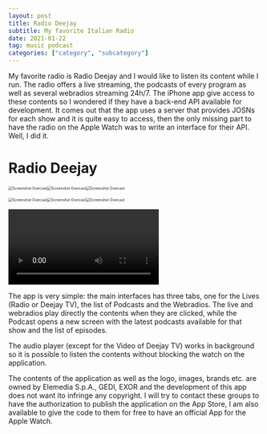 ```yaml
---
layout: post
title: Radio Deejay
subtitle: My favorite Italian Radio
date: 2021-01-22
tag: music podcast
categories: ["category", "subcategory"]
---
```


My favorite radio is Radio Deejay and I would like to listen its content while I run. The radio offers a live streaming, the podcasts of every program as well as several webradios streaming 24h/7. The iPhone app give access to these contents so I wondered if they have a back-end API available for development. It comes out that the app uses a server that provides JOSNs for each show and it is quite easy to access, then the only missing part to have the radio on the Apple Watch was to write an interface for their API. Well, I did it.

# Radio Deejay

<img src="/assets/img/deejay-01.png" alt="Screenshot Overcast" style="zoom:50%;" /><img src="/assets/img/deejay-02.png" alt="Screenshot Overcast" style="zoom:50%;" /><img src="/assets/img/deejay-03.png" alt="Screenshot Overcast" style="zoom:50%;" />

<img src="/assets/img/deejay-04.png" alt="Screenshot Overcast" style="zoom:50%;" /><img src="/assets/img/deejay-05.png" alt="Screenshot Overcast" style="zoom:50%;" /><img src="/assets/img/deejay-06.png" alt="Screenshot Overcast" style="zoom:50%;" />

<video><source src="/asset/video/deejay.mp4" type="video/mp4"></video>

The app is very simple: the main interfaces has three tabs, one for the Lives (Radio or Deejay TV), the list of Podcasts and the Webradios. The live and webradios play directly the contents when they are clicked, while the Podcast opens a new screen with the latest podcasts available for that show and the list of episodes.

The audio player (except for the Video of Deejay TV) works in background so it is possible to listen the contents without blocking the watch on the application.

The contents of the application as well as the logo, images, brands etc. are owned by Elemedia S.p.A., GEDI, EXOR and the development of this app does not want ito infringe any copyright. I will try to contact these groups to have the authorization to publish the application on the App Store, I am also available to give the code to them for free to have an official App for the Apple Watch.
